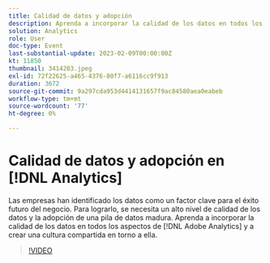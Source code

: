 ```yaml
---
title: Calidad de datos y adopción
description: Aprenda a incorporar la calidad de los datos en todos los aspectos de Adobe Analytics y a crear una cultura compartida en torno a ella.
solution: Analytics
role: User
doc-type: Event
last-substantial-update: 2023-02-09T00:00:00Z
kt: 11850
thumbnail: 3414203.jpeg
exl-id: 72f22625-a465-4376-80f7-a6116cc9f913
duration: 3672
source-git-commit: 9a297cda953d4414131657f9ac84580aea0eabeb
workflow-type: tm+mt
source-wordcount: '77'
ht-degree: 0%

---
```


# Calidad de datos y adopción en [!DNL Analytics]

Las empresas han identificado los datos como un factor clave para el éxito futuro del negocio. Para lograrlo, se necesita un alto nivel de calidad de los datos y la adopción de una pila de datos madura. Aprenda a incorporar la calidad de los datos en todos los aspectos de [!DNL Adobe Analytics] y a crear una cultura compartida en torno a ella.

>[!VIDEO](https://video.tv.adobe.com/v/3414203/?quality=12&learn=on)

